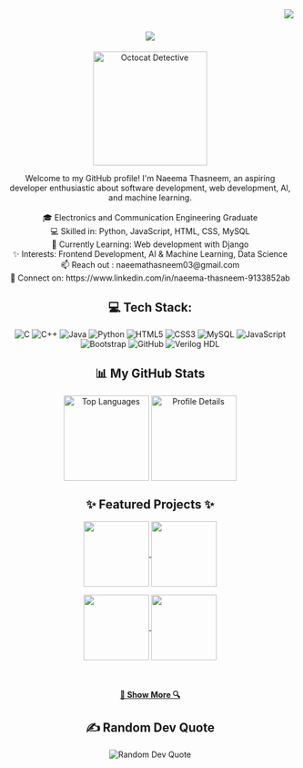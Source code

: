 <img align="right" src="https://visitor-badge.laobi.icu/badge?page_id=Nthasneem03.Nthasneem03">

<h1 align="center">
  <a href="https://git.io/typing-svg">
    <img src="https://readme-typing-svg.herokuapp.com/?lines=Hi+there!+👋;I'm+Naeema+Thasneem;A+Passionate+Developer&center=true&size=30">
  </a>
</h1>

<p align="center">
  <img src="https://wallpapers.com/images/hd/git-hub-logo-octocat-z003mr14kqdw9kne-2.jpg" width="200px" alt="Octocat Detective">
</p>



<p align="center">
  Welcome to my GitHub profile! I'm Naeema Thasneem, an aspiring developer enthusiastic about software development, web development, AI, and machine learning.
  <br><br>
  🎓 Electronics and Communication Engineering Graduate
  <br>
  💻 Skilled in: Python, JavaScript, HTML, CSS, MySQL
  <br>
  🌱 Currently Learning: Web development with Django 
  <br>
  ✨ Interests: Frontend Development, AI & Machine Learning, Data Science
  <br>
  📫 Reach out : naeemathasneem03@gmail.com
  <br>
  🔗 Connect on: https://www.linkedin.com/in/naeema-thasneem-9133852ab
</p>


<h2 align="center">💻 Tech Stack:</h2>
<p align="center">
  <img src="https://img.shields.io/badge/c-%2300599C.svg?style=for-the-badge&logo=c&logoColor=white" alt="C" />
  <img src="https://img.shields.io/badge/c++-%2300599C.svg?style=for-the-badge&logo=c%2B%2B&logoColor=white" alt="C++" />
  <img src="https://img.shields.io/badge/java-%23ED8B00.svg?style=for-the-badge&logo=openjdk&logoColor=white" alt="Java" />
  <img src="https://img.shields.io/badge/python-3670A0?style=for-the-badge&logo=python&logoColor=ffdd54" alt="Python" />
  <img src="https://img.shields.io/badge/html5-%23E34F26.svg?style=for-the-badge&logo=html5&logoColor=white" alt="HTML5" />
  <img src="https://img.shields.io/badge/css3-%231572B6.svg?style=for-the-badge&logo=css3&logoColor=white" alt="CSS3" />
  <img src="https://img.shields.io/badge/mysql-%2300f.svg?style=for-the-badge&logo=mysql&logoColor=white" alt="MySQL" />
  <img src="https://img.shields.io/badge/javascript-%23323330.svg?style=for-the-badge&logo=javascript&logoColor=%23F7DF1E" alt="JavaScript" />
  <img src="https://img.shields.io/badge/Bootstrap-%238C8C8C.svg?style=for-the-badge&logo=bootstrap&logoColor=white" alt="Bootstrap" />
  <img src="https://img.shields.io/badge/github-%23121011.svg?style=for-the-badge&logo=github&logoColor=white" alt="GitHub" />
  <img src="https://img.shields.io/badge/Verilog-%23000000.svg?style=for-the-badge&logo=verilog&logoColor=white" alt="Verilog HDL" />
</p>


<h2 align="center">📊 My GitHub Stats</h2>
<p align="center">
  <img align="center" height="150" src="https://github-readme-stats.vercel.app/api/top-langs/?username=Nthasneem03&layout=compact&theme=radical&border_color=61dafb&hide_border=true" alt="Top Languages" />
  <img align="center" height="150" src="https://github-profile-summary-cards.vercel.app/api/cards/profile-details?username=Nthasneem03&theme=radical" alt="Profile Details" />
  
</p>

<h2 align="center">✨ Featured Projects ✨</h2>
<p align="center">
  <a href="https://github.com/Nthasneem03/LuckyDice" title="LuckyDice Project">
    <img align="center" height="115" src="https://github-readme-stats.vercel.app/api/pin/?username=Nthasneem03&repo=CreativeHorizons&theme=radical&border_color=61dafb&border_radius=10">
  </a>
  <a href="https://github.com/Nthasneem03/Alpha_Patterns-cpp" title="Alpha Patterns in C++">
    <img align="center" height="115" src="https://github-readme-stats.vercel.app/api/pin/?username=Nthasneem03&repo=DrumKit&theme=radical&border_color=61dafb&border_radius=10">
  </a>
  
</p>
<p align='center'>
  <a href="https://github.com/Nthasneem03/WatchShop" title="Watch Shop">
    <img align="center" height="115" src="https://github-readme-stats.vercel.app/api/pin/?username=Nthasneem03&repo=WatchShop&theme=radical&border_color=61dafb&border_radius=10">
  </a>
  <a href="https://github.com/Nthasneem03/SmartBank" title="Smart Bank">
    <img align="center" height="115" src="https://github-readme-stats.vercel.app/api/pin/?username=Nthasneem03&repo=SmartBank&theme=radical&border_color=61dafb&border_radius=10">
  </a>
</p>
<br>

<h4 align="center">
  <a href="https://github.com/Nthasneem03?tab=repositories" title="Show Repositories">🔎 Show More 🔍</a>
</h4>

<h2 align="center">✍️ Random Dev Quote</h2>
<p align="center">
  <img src="https://quotes-github-readme.vercel.app/api?type=horizontal&theme=radical" alt="Random Dev Quote" />
</p>
